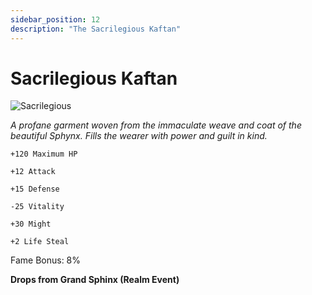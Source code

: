 ```yaml
---
sidebar_position: 12
description: "The Sacrilegious Kaftan"
---
```


# Sacrilegious Kaftan

![Sacrilegious](https://vwiki.valorserver.com/api/item/picture/sacrilegious%20kaftan)

<i>A profane garment woven from the immaculate weave and coat of the beautiful Sphynx. Fills the wearer with power and guilt in kind.</i>

    +120 Maximum HP
    
    +12 Attack
    
    +15 Defense
    
    -25 Vitality
    
    +30 Might
    
    +2 Life Steal
    
Fame Bonus: 8%

**Drops from Grand Sphinx (Realm Event)**
